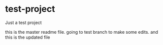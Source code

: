 # test-project
Just a test project


this is the master readme file.
going to test branch to make some edits.
 and this is the updated file

